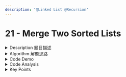 ```yaml
---
description: '@Linked List @Recursion'
---
```


# 21 - Merge Two Sorted Lists

<details>

<summary>Description 题目描述 </summary>

You are given the heads of two sorted linked lists `list1` and `list2`.

Merge the two lists into one **sorted** list. The list should be made by splicing together the nodes of the first two lists.

Return _the head of the merged linked list_.

Example :

```
Input: 1->2->4, 1->3->4
Output: 1->1->2->3->4->4
```

</details>

<details>

<summary>Algorithm 解题思路 </summary>

**题目大意**：合并 2 个有序链表



</details>

<details>

<summary>Code Demo </summary>



</details>

<details>

<summary>Code Analysis</summary>



</details>

<details>

<summary>Key Points</summary>



</details>
